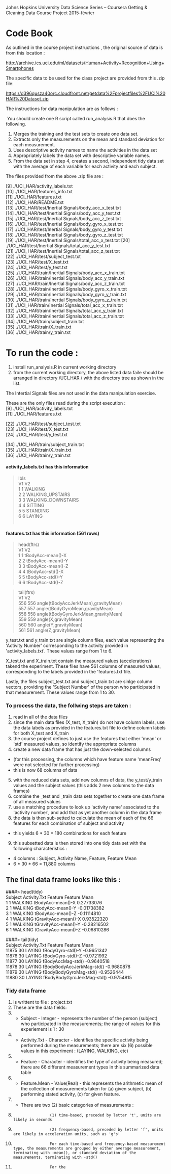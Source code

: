 ﻿Johns Hopkins University
Data Science Series – Coursera
Getting & Cleaning Data
Course Project
2015-février

# Code Book

As outlined in the course project instructions , the original source of data is from this location :

http://archive.ics.uci.edu/ml/datasets/Human+Activity+Recognition+Using+Smartphones 

The specific data to be used for the class project are provided from this .zip file:

https://d396qusza40orc.cloudfront.net/getdata%2Fprojectfiles%2FUCI%20HAR%20Dataset.zip 

The instructions for data manipulation are as follows :

 You should create one R script called run_analysis.R that does the following.   
1. Merges the training and the test sets to create one data set.   
2. Extracts only the measurements on the mean and standard deviation for each measurement.    
3. Uses descriptive activity names to name the activities in the data set   
4. Appropriately labels the data set with descriptive variable names.    
5. From the data set in step 4, creates a second, independent tidy data set with the average of each variable for each activity and each subject.  

The files provided from the above .zip file are : 
                       
 [9] ./UCI_HAR/activity_labels.txt   
[10] ./UCI_HAR/features_info.txt   
[11] ./UCI_HAR/features.txt   
[12] ./UCI_HAR/README.txt   
[13] ./UCI_HAR/test/Inertial Signals/body_acc_x_test.txt  
[14] ./UCI_HAR/test/Inertial Signals/body_acc_y_test.txt  
[15] ./UCI_HAR/test/Inertial Signals/body_acc_z_test.txt   
[16] ./UCI_HAR/test/Inertial Signals/body_gyro_x_test.txt   
[17] ./UCI_HAR/test/Inertial Signals/body_gyro_y_test.txt   
[18] ./UCI_HAR/test/Inertial Signals/body_gyro_z_test.txt   
[19] ./UCI_HAR/test/Inertial Signals/total_acc_x_test.txt 
[20] ./UCI_HAR/test/Inertial Signals/total_acc_y_test.txt     
[21] ./UCI_HAR/test/Inertial Signals/total_acc_z_test.txt   
[22] ./UCI_HAR/test/subject_test.txt   
[23] ./UCI_HAR/test/X_test.txt  
[24] ./UCI_HAR/test/y_test.txt   
[25] ./UCI_HAR/train/Inertial Signals/body_acc_x_train.txt   
[26] ./UCI_HAR/train/Inertial Signals/body_acc_y_train.txt   
[27] ./UCI_HAR/train/Inertial Signals/body_acc_z_train.txt   
[28] ./UCI_HAR/train/Inertial Signals/body_gyro_x_train.txt  
[29] ./UCI_HAR/train/Inertial Signals/body_gyro_y_train.txt  
[30] ./UCI_HAR/train/Inertial Signals/body_gyro_z_train.txt  
[31] ./UCI_HAR/train/Inertial Signals/total_acc_x_train.txt  
[32] ./UCI_HAR/train/Inertial Signals/total_acc_y_train.txt  
[33] ./UCI_HAR/train/Inertial Signals/total_acc_z_train.txt  
[34] ./UCI_HAR/train/subject_train.txt   
[35] ./UCI_HAR/train/X_train.txt    
[36] ./UCI_HAR/train/y_train.txt   


# To run the code :
1. install run_analysis.R in current working directory  
2. from the current working directory, the above listed data faile should be arranged in directory /UCI_HAR / with the directory tree as shown in the list.  

The Intertial Signals files are not used in the data manipulation exercise.

These are the only files read during the script execution :  
 [9] ./UCI_HAR/activity_labels.txt    
[11] ./UCI_HAR/features.txt    

[22] ./UCI_HAR/test/subject_test.txt  
[23] ./UCI_HAR/test/X_test.txt  
[24] ./UCI_HAR/test/y_test.txt   

[34] ./UCI_HAR/train/subject_train.txt   
[35] ./UCI_HAR/train/X_train.txt   
[36] ./UCI_HAR/train/y_train.txt   
  

#### activity_labels.txt has this information

> lbls   
  V1                 V2  
1  1            WALKING  
2  2   WALKING_UPSTAIRS  
3  3 WALKING_DOWNSTAIRS  
4  4            SITTING  
5  5           STANDING  
6  6             LAYING  
 

#### features.txt has this information (561 rows)

> head(ftrs)  
  V1                V2  
1  1 tBodyAcc-mean()-X  
2  2 tBodyAcc-mean()-Y  
3  3 tBodyAcc-mean()-Z  
4  4  tBodyAcc-std()-X  
5  5  tBodyAcc-std()-Y  
6  6  tBodyAcc-std()-Z  

> tail(ftrs)  
     V1                                   V2  
556 556 angle(tBodyAccJerkMean),gravityMean)  
557 557     angle(tBodyGyroMean,gravityMean)  
558 558 angle(tBodyGyroJerkMean,gravityMean)  
559 559                 angle(X,gravityMean)  
560 560                 angle(Y,gravityMean)  
561 561                 angle(Z,gravityMean)  

y_test.txt and y_train.txt are single column files, each value representing the 'Activity Number' corresponding to the activity provided in 'activity_labels.txt'. These values range from 1 to 6.

X_test.txt and X_train.txt contain the measured values (accelerations) takend the experiment.
These files have 561 columns of measured values, corresponding to the labels provided in the 'features.txt'file.

Lastly, the files subject_test.txt and subject_train.txt are sinlge column vectors, providing the 'Subject Number' of the person who participated in that measurement. These values range from 1 to 30.

### To process the data, the follwing steps are taken : 

1. read in all of the data files
2. since the main data files (X_test, X_train) do not have column labels, use the data labels as provided in the features.txt file to define column labels for both X_test and X_train
3. the course project defines to just use the features that either 'mean' or 'std' measured values, so identify the appropriate columns
4. create a new data frame that has just the down-selected columns
- (for this processing, the columns which have feature name 'meanFreq' were not selected for further processing)
- this is now 68 columns of data
5. with the reduced data sets, add new columns of data, the y_test/y_train values and the subject values (this adds 2 new columns to the data frames)
6. combine the _test and _train data sets together to create one data frame of all measured values
7. use a matching procedure to look up 'activity name' associated to the 'activity number', and add that as yet another column in the data frame
8. the data is then sub-setted to calculate the mean of each of the 66 features for each combination of subject and activity
* this yields 6 * 30 = 180 combinations for each feature
9. this subsetted data is then stored into one tidy data set with the following characteristics :
- 4 columns : Subject, Activity Name, Feature, Feature.Mean
- 6 * 30 * 66 = 11,880 columns

## The final data frame looks like this :

####> head(tidy)  
  Subject Activity.Txt              Feature Feature.Mean  
1       1      WALKING    tBodyAcc-mean()-X   0.27733076  
2       1      WALKING    tBodyAcc-mean()-Y  -0.01738382  
3       1      WALKING    tBodyAcc-mean()-Z  -0.11114810  
4       1      WALKING tGravityAcc-mean()-X   0.93522320  
5       1      WALKING tGravityAcc-mean()-Y  -0.28216502  
6       1      WALKING tGravityAcc-mean()-Z  -0.06810286  
 
####> tail(tidy)  
      Subject Activity.Txt                    Feature Feature.Mean  
11875      30       LAYING          fBodyGyro-std()-Y   -0.9651342  
11876      30       LAYING          fBodyGyro-std()-Z   -0.9721992  
11877      30       LAYING          fBodyAccMag-std()   -0.9640518  
11878      30       LAYING  fBodyBodyAccJerkMag-std()   -0.9680878  
11879      30       LAYING     fBodyBodyGyroMag-std()   -0.9526444  
11880      30       LAYING fBodyBodyGyroJerkMag-std()   -0.9754815  

### Tidy data frame
1. is writtent to file : project.txt
2. These are the data fields:
3. - Subject - Integer - represents the number of the person (subject) who participated in the measurements; the range of values for this experiement is 1 : 30
4.  - Activity.Txt - Character - identifies the specific activity being performed during the measurements; there are six (6) possible values in this experiment : (LAYING, WALKING, etc)
5.  - Feature - Character - identifies the type of activity being measured; there are 66 different measurement types in this summarized data table
6.  - Feature.Mean - Value(Real) - this represents the arithmetic mean of the collection of measurements taken for (a) given subject, (b) performing stated activity, (c) for given feature.
7.  - There are two (2) basic categories of measurements :
8.                     (1) time-based, preceded by letter 't', units are likely in seconds
9.                     (2) frequency-based, preceded by letter 'f', units are likely in acceleration units, such as 'g's'
10.                     For each time-based and frequency-based measurement type, the measurements are grouped by either average measurement, terminating with -mean(), or standard deviation of the measurements, terminating with -std()
11.                     For the 
